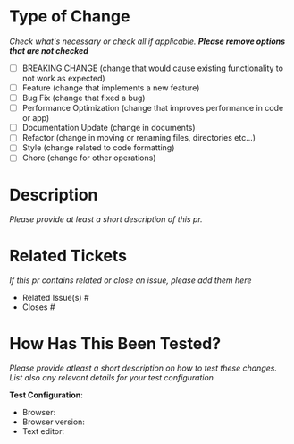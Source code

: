 # Type of Change

<!-- NOTICE!: remove the this description when in pr -->

_Check what's necessary or check all if applicable. **Please remove options that are not checked**_

- [ ] BREAKING CHANGE (change that would cause existing functionality to not work as expected)
- [ ] Feature (change that implements a new feature)
- [ ] Bug Fix (change that fixed a bug)
- [ ] Performance Optimization (change that improves performance in code or app)
- [ ] Documentation Update (change in documents)
- [ ] Refactor (change in moving or renaming files, directories etc...)
- [ ] Style (change related to code formatting)
- [ ] Chore (change for other operations)

###

# Description

<!-- NOTICE!: remove the this description when in pr -->

_Please provide at least a short description of this pr._

###

# Related Tickets

<!-- NOTICE!: remove the this description when in pr -->

_If this pr contains related or close an issue, please add them here_

- Related Issue(s) #
- Closes #

###

# How Has This Been Tested?

<!-- NOTICE!: remove the this description when in pr -->

_Please provide atleast a short description on how to test these changes. List also any relevant details for your test configuration_

**Test Configuration**:

- Browser:
- Browser version:
- Text editor:
